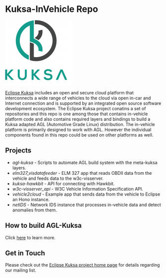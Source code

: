 <!--
******************************************************************************
Copyright (c) 2018 Dortmund University of Applied Sciences and Arts

All rights reserved. This program and the accompanying materials
are made available under the terms of the Eclipse Public License v2.0
which accompanies this distribution, and is available at
https://www.eclipse.org/org/documents/epl-2.0/index.php

Contributors:
    Robert Hoettger - initial readme files added
*****************************************************************************
-->

# Kuksa-InVehicle Repo

 ![Alt text](./logos/kuksa.png?raw=true "Eclipse kuksa logo")

[Eclipse Kuksa](https://www.eclipse.org/kuksa/) includes an open and secure cloud platform that interconnects a wide range of vehicles to the cloud via open in-car and Internet connection and is supported by an integrated open source software development ecosystem. The Eclipse Kuksa project conatins a set of repositories and this repo is one among those that contains in-vehicle platform code and also contains required layers and bindings to build a Kuksa adapted AGL (Automotive Grade Linux) distribution. The in-vehicle platform is primarily designed to work with AGL. However the individual components found in this repo could be used on other platforms as well.



## Projects

* *agl-kuksa* - Scripts to automate AGL build system with the meta-kuksa layers.
* *elm327_visdatafeeder* - ELM 327 app that reads OBDII data from the vehicle and feeds data to the w3c-visserver.
* *kuksa-hawkbit* - API for connecting with Hawkbit.
* *w3c-visserver_api* - W3C Vehicle Information Specification API.
* *vehicle2cloud* - Example app that sends data from the vehicle to Eclipse an Hono instance.
* *netIDS* - Network IDS instance that processes in-vehicle data and detect anomalies from them.


## How to build AGL-Kuksa

Click [here](https://github.com/eclipse/kuksa.invehicle/tree/master/agl-kuksa) to learn more. 


## Get in Touch

Please check out the [Eclipse Kuksa project home page](https://www.eclipse.org/kuksa/) for details regarding our mailing list.
